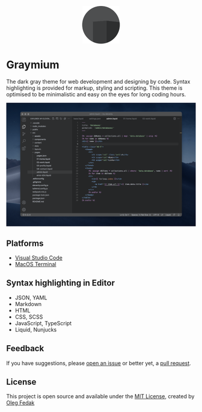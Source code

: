 <p align="center">
 <img width="100px" height="100px" src="./assets/graymium-icon.png" align="center" alt="" />
</p>

# Graymium

The dark gray theme for web development and designing by code. Syntax highlighting is provided for markup, styling and scripting. This theme is optimised to be minimalistic and easy on the eyes for long coding hours.

![](./assets/graymium-cover.png)

## Platforms
-  [Visual Studio Code](./Visual-Studio-Code/)
-  [MacOS Terminal](./MacOS-Terminal/)

## Syntax highlighting in Editor

-  JSON, YAML
-  Markdown
-  HTML
-  CSS, SCSS
-  JavaScript, TypeScript
-  Liquid, Nunjucks

## Feedback

If you have suggestions, please [open an issue](https://github.com/olegfedak/graymium/issues) or better yet, a [pull request](https://github.com/olegfedak/graymium/pulls).

## License

This project is open source and available under the [MIT License](./LICENSE), created by [Oleg Fedak](https://github.com/olegfedak)
